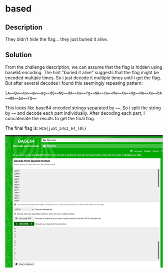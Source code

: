 # based

## Description

They didn’t hide the flag… they just buried it alive.

## Solution

From the challenge description, we can assume that the flag is hidden using base64 encoding. The hint "buried it alive" suggests that the flag might be encoded multiple times. So i just decode it multiple times until i get the flag. But after several decodes i found this seemingly repeating pattern:

`SA==Qw==Uw==ew==ag==dQ==NQ==dA==Xw==Yg==NA==cw==Mw==Xw==Ng==NA==Xw==bA==MA==bA==fQ==`

This looks like base64 encoded strings separated by `==`. So i split the string by `==` and decode each part individually. After decoding each part, I concatenate the results to get the final flag.

The final flag is: `HCS{ju5t_b4s3_64_l0l}`

![based](./base64.png)
